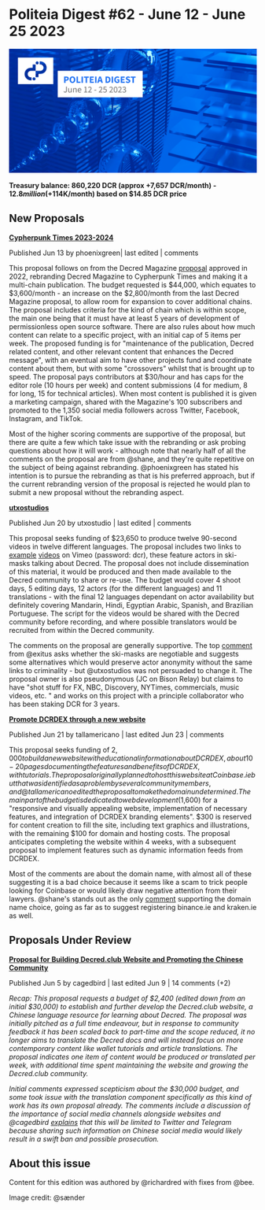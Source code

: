 # Politeia Digest #62 - June 12 - June 25 2023

![Image credit: @sænder](img/issue062/062-title.png)

**Treasury balance: 860,220 DCR (approx +7,657 DCR/month) - $12.8 million (+$114K/month) based on $14.85 DCR price**

## New Proposals

**[Cypherpunk Times 2023-2024](https://proposals.decred.org/record/4d3a8fc)**

Published Jun 13 by phoenixgreen| last edited  |  comments

This proposal follows on from the Decred Magazine [proposal](https://proposals.decred.org/record/3bb2c7e) approved in 2022, rebranding Decred Magazine to Cypherpunk Times and making it a multi-chain publication. The budget requested is $44,000, which equates to $3,600/month - an increase on the $2,800/month from the last Decred Magazine proposal, to allow room for expansion to cover additional chains. The proposal includes criteria for the kind of chain which is within scope, the main one being that it must have at least 5 years of development of  permissionless open source software. There are also rules about how much content can relate to a specific project, with an initial cap of 5 items per week. The proposed funding is for "maintenance of the publication, Decred related content, and other relevant content that enhances the Decred message", with an eventual aim to have other projects fund and coordinate content about them, but with some "crossovers" whilst that is brought up to speed. The proposal pays contributors at $30/hour and has caps for the editor role (10 hours per week) and content submissions (4 for medium, 8 for long, 15 for technical articles). When most content is published it is given a marketing campaign, shared with the Magazine's 100 subscribers and promoted to the 1,350 social media followers across Twitter, Facebook, Instagram, and TikTok.

Most of the higher scoring comments are supportive of the proposal, but there are quite a few which take issue with the rebranding or ask probing questions about how it will work  - although note that nearly half of all the comments on the proposal are from @shane, and they're quite repetitive on the subject of being against rebranding. @phoenixgreen has stated his intention is to pursue the rebranding as that is his preferred approach, but if the current rebranding version of the proposal is rejected he would plan to submit a new proposal without the rebranding aspect.

**[utxostudios](https://proposals.decred.org/record/9e265ad)**

Published Jun 20 by utxostudio | last edited  |  comments

This proposal seeks funding of $23,650 to produce twelve 90-second videos in twelve different languages. The proposal includes two links to [example](https://vimeo.com/836729063) [videos](https://vimeo.com/836769185) on Vimeo (password: dcr), these feature actors in ski-masks talking about Decred. The proposal does not include dissemination of this material, it would be produced and then made available to the Decred community to share or re-use. The budget would cover 4 shoot days, 5 editing days, 12 actors (for the different languages) and 11 translations - with the final 12 languages dependant on actor availability but definitely covering Mandarin, Hindi, Egyptian Arabic, Spanish, and Brazilian Portuguese. The script for the videos would be shared with the Decred community before recording, and where possible translators would be recruited from within the Decred community.

The comments on the proposal are generally supportive. The top [comment](https://proposals.decred.org/record/9e265ad/comments/1) from @exitus asks whether the ski-masks are negotiable and suggests some alternatives which would preserve actor anonymity without the same links to criminality - but @utxostudios was not persuaded to change it. The proposal owner is also pseudonymous (JC on Bison Relay) but claims to have "shot stuff for FX, NBC, Discovery, NYTimes, commercials, music videos, etc. " and works on this project with a principle collaborator who has been staking DCR for 3 years.

**[Promote DCRDEX through a new website](https://proposals.decred.org/record/20ba5cd)**

Published Jun 21 by tallamericano | last edited Jun 23  |  comments

This proposal seeks funding of $2,000 to build a new website with educational information about DCRDEX, about 10-20 pages documenting the features and benefits of DCRDEX, with tutorials. The proposal originally planned to host this website at Coinbase.ie but that was identified as a problem by several community members, and @tallamericano edited the proposal to make the domain undetermined. The main part of the budget is dedicated to web development ($1,600) for a "responsive and visually appealing website, implementation of necessary features, and integration of DCRDEX branding elements". $300 is reserved for content creation to fill the site, including text graphics and illustrations, with the remaining $100 for domain and hosting costs. The proposal anticipates completing the website within 4 weeks, with a subsequent proposal to implement features such as dynamic information feeds from DCRDEX.

Most of the comments are about the domain name, with almost all of these suggesting it is a bad choice because it seems like a scam to trick people looking for Coinbase or would likely draw negative attention from their lawyers. @shane's stands out as the only [comment](https://proposals.decred.org/record/20ba5cd/comments/3) supporting the domain name choice, going as far as to suggest registering binance.ie and kraken.ie as well. 

## Proposals Under Review

**[Proposal for Building Decred.club Website and Promoting the Chinese Community](https://proposals.decred.org/record/552c87e)**

Published Jun 5 by cagedbird | last edited Jun 9 | 14 comments (+2)

*Recap: This proposal requests a budget of $2,400 (edited down from an initial $30,000) to establish and further develop the Decred.club website, a Chinese language resource for learning about Decred. The proposal was initially pitched as a full time endeavour, but in response to community feedback it has been scaled back to part-time and the scope reduced, it no longer aims to translate the Decred docs and will instead focus on more contemporary content like wallet tutorials and article translations. The proposal indicates one item of content would be produced or translated per week, with additional time spent maintaining the website and growing the Decred.club community.*

*Initial comments expressed scepticism about the $30,000 budget, and some took issue with the translation component specifically as this kind of work has its own proposal already. The comments include a discussion of the importance of social media channels alongside websites and @cagedbird [explains](https://proposals.decred.org/record/552c87e/comments/10) that this will be limited to Twitter and Telegram because sharing such information on Chinese social media would likely result in a swift ban and possible prosecution.*

## About this issue

Content for this edition was authored by @richardred with fixes from @bee.

Image credit: @sænder
